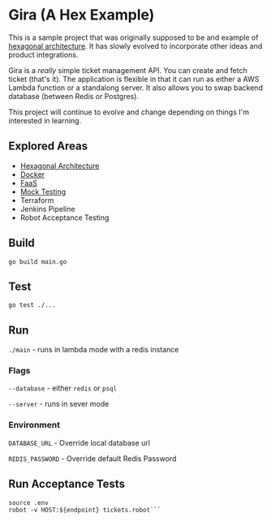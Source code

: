 # Gira (A Hex Example)

This is a sample project that was originally supposed to be and example of [hexagonal architecture](http://www.joeldholmes.com/post/go-hex-arch/). It has slowly evolved to incorporate other ideas and product integrations. 

Gira is a _really_ simple ticket management API. You can create and fetch ticket (that's it). The application is flexible in that it can run as either a AWS Lambda function or a standalong server. It also allows you to swap backend database (between Redis or Postgres). 

This project will continue to evolve and change depending on things I'm interested in learning.

## Explored Areas
* [Hexagonal Architecture](http://www.joeldholmes.com/post/go-hex-arch/)
* [Docker](http://www.joeldholmes.com/post/go-docker/)
* [FaaS](http://www.joeldholmes.com/post/serverless-to-server/)
* [Mock Testing](http://www.joeldholmes.com/post/go-mock-testing/)
* Terraform
* Jenkins Pipeline
* Robot Acceptance Testing

## Build

`go build main.go`

## Test

`go test ./...`

## Run

`./main` - runs in lambda mode with a redis instance

### Flags

`--database` - either `redis` or `psql`

`--server` - runs in sever mode

### Environment

`DATABASE_URL` - Override local database url

`REDIS_PASSWORD` - Override default Redis Password

## Run Acceptance Tests

```cd tests/acceptance
source .env
robot -v HOST:${endpoint} tickets.robot```
